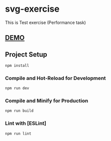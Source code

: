 # svg-exercise

This is Test exercise (Performance task)

## [DEMO](https://illyabendik.github.io/)

## Project Setup

```sh
npm install
```

### Compile and Hot-Reload for Development

```sh
npm run dev
```

### Compile and Minify for Production

```sh
npm run build
```

### Lint with [ESLint]

```sh
npm run lint
```
